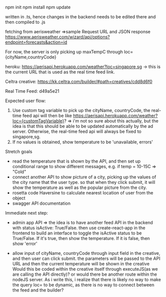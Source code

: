 npm init
npm install
npm update

written in .ts, hence changes in the backend needs to be edited there and then compiled to .js

fetching from aerisweather
=>sample Request URL and JSON response https://www.aerisweather.com/wizard/api/options?endpoint=forecasts&action=id

For now, the server is only picking up maxTempC through loc={cityName,countryCode}

heroku: https://aerisapi.herokuapp.com/weather?loc=singapore,sg -> this is the current URL that is used as the real time feed link.

Celtra creative: https://kk.celtra.com/builder/#path=creatives/cdd8d6f0

Real Time Feed: d49a5e21

Expected user flow:
1. Use custom tag variable to pick up the cityName, countryCode, the real-time feed api will then be like https://aerisapi.herokuapp.com/weather?loc={customTagVariable}? => i'm not so sure about this actually, but the idea is that this should be able to be updated automatically by the ad server. Otherwise, the real-time feed api will always be fixed to singapore,sg.
2. If no values is obtained, show temperature to be 'unavailable, errors'

Stretch goals
* read the temperature that is shown by the API, and then set up conditional range to show different messages, e.g. if temp = 10-15C => "Cold"
* connect another API to show picture of a city, picking up the values of the city name that the user type. so that when they click submit, it will show the temperature as well as the popular picture from the city.
* rosetta code Haversine to calculate nearest location of user from the object
* swagger API documentation

Immediate next step:
* admin app API => the idea is to have another feed API in the backend with status isActive: True/False. then use create-react-app in the frontend to build an interface to toggle the isActive status to be True/False. If it's true, then show the temperature. If it is false, then show 'error'

* allow input of cityName, countryCode through input field in the creative, and then user can click submit.
the parameters will be passed to the API URL and then the current temperature will be shown in the creative
Would this be coded within the creative itself through executeJS(as we are calling the API directly)? or would there be another route within the nodeJS server. As i write this, i realize that there is likely no way to make the query loc= to be dynamic, as there is no way to connect between the feed and the builder?
